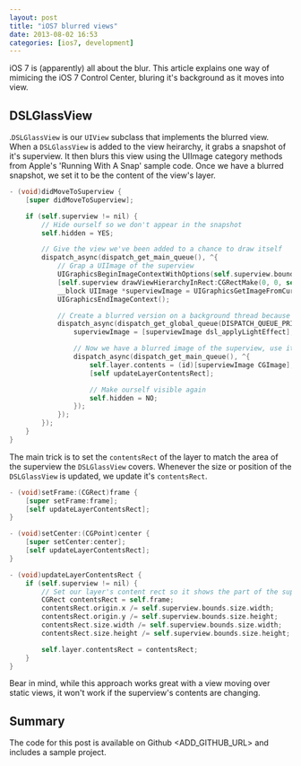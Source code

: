 ```yaml
---
layout: post
title: "iOS7 blurred views"
date: 2013-08-02 16:53
categories: [ios7, development]
---
```


iOS 7 is (apparently) all about the blur. This article explains one way of mimicing the iOS 7 Control Center, bluring it's background as it moves into view.

<!-- more -->

## DSLGlassView

.```DSLGlassView``` is our ```UIView``` subclass that implements the blurred view. When a ```DSLGlassView``` is added to the view heirarchy, it grabs a snapshot of it's superview. It then blurs this view using the UIImage category methods from Apple's 'Running With A Snap' sample code. Once we have a blurred snapshot, we set it to be the content of the view's layer.

``` objective-c
- (void)didMoveToSuperview {
    [super didMoveToSuperview];

    if (self.superview != nil) {
        // Hide ourself so we don't appear in the snapshot
        self.hidden = YES;

        // Give the view we've been added to a chance to draw itself
        dispatch_async(dispatch_get_main_queue(), ^{
            // Grap a UIImage of the superview
            UIGraphicsBeginImageContextWithOptions(self.superview.bounds.size, YES, 0);
            [self.superview drawViewHierarchyInRect:CGRectMake(0, 0, self.superview.bounds.size.width, self.superview.bounds.size.height) afterScreenUpdates:NO];
            __block UIImage *superviewImage = UIGraphicsGetImageFromCurrentImageContext();
            UIGraphicsEndImageContext();

            // Create a blurred version on a background thread because it's slow
            dispatch_async(dispatch_get_global_queue(DISPATCH_QUEUE_PRIORITY_LOW, 0), ^{
                superviewImage = [superviewImage dsl_applyLightEffect];

                // Now we have a blurred image of the superview, use it as our layer's content back on the main thread
                dispatch_async(dispatch_get_main_queue(), ^{
                    self.layer.contents = (id)[superviewImage CGImage];
                    [self updateLayerContentsRect];

                    // Make ourself visible again
                    self.hidden = NO;
                });
            });
        });
    }
}
```

The main trick is to set the ```contentsRect``` of the layer to match the area of the superview the ```DSLGlassView``` covers. Whenever the size or position of the ```DSLGlassView``` is updated, we update it's ```contentsRect```.


``` objective-c
- (void)setFrame:(CGRect)frame {
    [super setFrame:frame];
    [self updateLayerContentsRect];
}

- (void)setCenter:(CGPoint)center {
    [super setCenter:center];
    [self updateLayerContentsRect];
}

- (void)updateLayerContentsRect {
    if (self.superview != nil) {
        // Set our layer's content rect so it shows the part of the superview we're covering
        CGRect contentsRect = self.frame;
        contentsRect.origin.x /= self.superview.bounds.size.width;
        contentsRect.origin.y /= self.superview.bounds.size.height;
        contentsRect.size.width /= self.superview.bounds.size.width;
        contentsRect.size.height /= self.superview.bounds.size.height;

        self.layer.contentsRect = contentsRect;
    }
}
```

Bear in mind, while this approach works great with a view moving over static views, it won't work if the superview's contents are changing.

## Summary

The code for this post is available on Github <ADD_GITHUB_URL> and includes a sample project.
